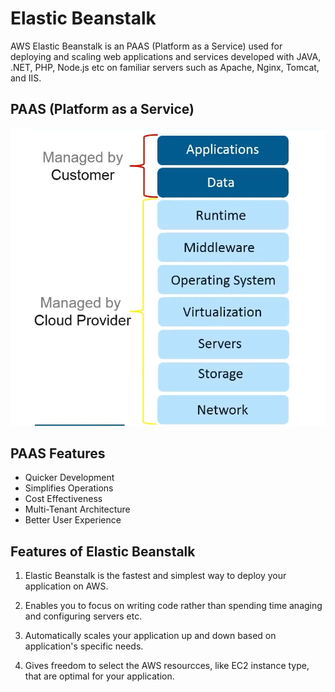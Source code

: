 # Elastic Beanstalk 
AWS Elastic Beanstalk is an PAAS (Platform as a Service) used for deploying and scaling web applications and services developed with JAVA, .NET, PHP, Node.js etc on familiar servers such as Apache, Nginx, Tomcat, and IIS. 

## PAAS (Platform as a Service) 

![PAAS](Assets/01.png)

## PAAS Features
- Quicker Development  
- Simplifies Operations  
- Cost Effectiveness  
- Multi-Tenant Architecture  
- Better User Experience 

## Features of Elastic Beanstalk 

1. Elastic Beanstalk is the fastest and simplest way to deploy your application on AWS. 

2. Enables you to focus on writing code rather than spending time anaging and configuring servers etc. 

3. Automatically scales your application up and down based on application's specific needs. 

4. Gives freedom to select the AWS resourcces, like EC2 instance type, that are optimal for your application.  

